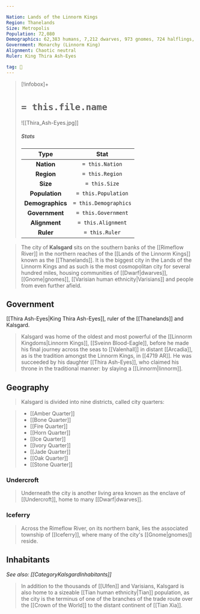 ```yaml
---

Nation: Lands of the Linnorm Kings
Region: Thanelands
Size: Metropolis
Population: 72,080
Demographics: 62,383 humans, 7,212 dwarves, 973 gnomes, 724 halflings, 493 elves, 83 half-elves, 212 other
Government: Monarchy (Linnorm King)
Alignment: Chaotic neutral
Ruler: King Thira Ash-Eyes

tag: 🌃
---
```


> [!infobox]+
> #  `= this.file.name`
> ![[Thira_Ash-Eyes.jpg]]
> ##### Stats
> Type | Stat |
> :---:|:---:|
> **Nation** | `= this.Nation` |
> **Region** | `= this.Region` |
> **Size** | `= this.Size` |
> **Population** | `= this.Population` |
> **Demographics** | `= this.Demographics` |
> **Government** | `= this.Government` |
> **Alignment** | `= this.Alignment` |
> **Ruler** | `= this.Ruler` |



> The city of **Kalsgard** sits on the southern banks of the [[Rimeflow River]] in the northern reaches of the [[Lands of the Linnorm Kings]] known as the [[Thanelands]]. It is the biggest city in the Lands of the Linnorm Kings and as such is the most cosmopolitan city for several hundred miles, housing communities of [[Dwarf|dwarves]], [[Gnome|gnomes]], [[Varisian human ethnicity|Varisians]] and people from even further afield.



## Government

 
 [[Thira Ash-Eyes|King Thira Ash-Eyes]], ruler of the [[Thanelands]] and Kalsgard.
> Kalsgard was home of the oldest and most powerful of the [[Linnorm Kingdoms|Linnorm Kings]], [[Sveinn Blood-Eagle]], before he made his final journey across the seas to [[Valenhall]] in distant [[Arcadia]], as is the tradition amongst the Linnorm Kings, in [[4719 AR]]. He was succeeded by his daughter [[Thira Ash-Eyes]], who claimed his throne in the traditional manner: by slaying a [[Linnorm|linnorm]].


## Geography

> Kalsgard is divided into nine districts, called city quarters:

> - [[Amber Quarter]]
> - [[Bone Quarter]]
> - [[Fire Quarter]]
> - [[Horn Quarter]]
> - [[Ice Quarter]]
> - [[Ivory Quarter]]
> - [[Jade Quarter]]
> - [[Oak Quarter]]
> - [[Stone Quarter]]

### Undercroft

> Underneath the city is another living area known as the enclave of [[Undercroft]], home to many [[Dwarf|dwarves]].


### Iceferry

> Across the Rimeflow River, on its northern bank, lies the associated township of [[Iceferry]], where many of the city's [[Gnome|gnomes]] reside.


## Inhabitants

*See also: [[CategoryKalsgardInhabitants]]*
> In addition to the thousands of [[Ulfen]] and Varisians, Kalsgard is also home to a sizeable [[Tian human ethnicity|Tian]] population, as the city is the terminus of one of the branches of the trade route over the [[Crown of the World]] to the distant continent of [[Tian Xia]].









